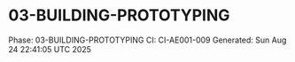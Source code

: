 # 03-BUILDING-PROTOTYPING
Phase: 03-BUILDING-PROTOTYPING
CI: CI-AE001-009
Generated: Sun Aug 24 22:41:05 UTC 2025
